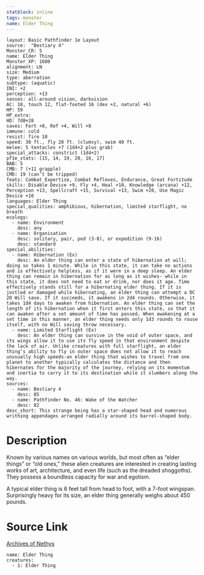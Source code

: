 ```yaml
---
statblock: inline
tags: monster
name: Elder Thing
---
```

```statblock
layout: Basic Pathfinder 1e Layout
source:  "Bestiary 4"
Monster_CR: 5
name: Elder Thing
Monster_XP: 1600
alignment: LN
size: Medium
type: aberration
subtype: (aquatic)
INI: +2
perception: +13
senses: all-around vision, darkvision
AC: 18, touch 12, flat-footed 16 (dex +2, natural +6)
HP: 59
HP_extra: 
HD: 7d8+28
saves: Fort +8, Ref +4, Will +8
immune: cold
resist: fire 10
speed: 30 ft., fly 20 ft. (clumsy), swim 40 ft.
melee: 5 tentacles +7 (1d4+2 plus grab)
special_attacks: constrict (1d4+2)
pf1e_stats: [15, 14, 19, 20, 16, 17]
BAB: 5
CMB: 7 (+11 grapple)
CMD: 19 (can’t be tripped)
feats: Combat Expertise, Combat Reflexes, Endurance, Great Fortitude
skills: Disable Device +9, Fly +4, Heal +10, Knowledge (arcana) +12, Perception +13, Spellcraft +15, Survival +13, Swim +20, Use Magic Device +10
languages: Elder Thing
special_qualities: amphibious, hibernation, limited starflight, no breath
ecology:
  - name: Environment
    desc: any
  - name: Organisation
    desc: solitary, pair, pod (3-8), or expedition (9-16)
    desc: standard
special_abilities:
  - name: Hibernation (Ex)
    desc: An elder thing can enter a state of hibernation at will; doing so takes 1 minute. While in this state, it can take no actions and is effectively helpless, as if it were in a deep sleep. An elder thing can remain in hibernation for as long as it wishes- while in this state, it does not need to eat or drink, nor does it age. Time effectively stands still for a hibernating elder thing. If it is jostled or damaged while hibernating, an elder thing can attempt a DC 20 Will save. If it succeeds, it awakens in 2d4 rounds. Otherwise, it takes 1d4 days to awaken from hibernation. An elder thing can set the length of its hibernation when it first enters this state, so that it can awaken after a set amount of time has passed. When awakening at a set time in this manner, an elder thing needs only 1d3 rounds to rouse itself, with no Will saving throw necessary.
  - name: Limited Starflight (Ex)
    desc: An elder thing can survive in the void of outer space, and its wings allow it to use its fly speed in that environment despite the lack of air. Unlike creatures with full starflight, an elder thing’s ability to fly in outer space does not allow it to reach unusually high speeds-an elder thing that wishes to travel from one planet to another typically calculates the distance and then hibernates for the majority of the journey, relying on its momentum and inertia to carry it to its destination while it slumbers along the way.
sources:
  - name: Bestiary 4
    desc: 85
  - name: Pathfinder No. 46: Wake of the Watcher
    desc: 82
desc_short: This strange being has a star-shaped head and numerous writhing appendages arranged radially around its barrel-shaped body.
```
# Description
Known by various names on various worlds, but most often as “elder things” or “old ones,” these alien creatures are interested in creating lasting works of art, architecture, and even life (such as the dreaded shoggoths). They possess a boundless capacity for war and egotism.

A typical elder thing is 6 feet tall from head to foot, with a 7-foot wingspan. Surprisingly heavy for its size, an elder thing generally weighs about 450 pounds.
# Source Link
[Archives of Nethys](https://aonprd.com/MonsterDisplay.aspx?ItemName=Elder%20Thing)
```encounter-table
name: Elder Thing
creatures:
  - 1: Elder Thing
```
